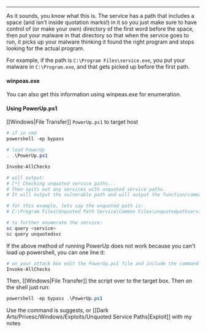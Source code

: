 -- -
As it sounds, you know what this is. The service has a path that includes a space (and isn't inside quotation marks!) in it so you just make sure to have control of (or make your own) directory of the first word before the space, then put your malware in that directory so that when the service goes to run, it picks up your malware thinking it found the right program and stops looking for the actual program.

For example, if the path is `C:\Program Files\service.exe`, you put your malware in `C:\Program.exe`, and that gets picked up before the first path. 

#### winpeas.exe
You can also get this information using winpeas.exe for enumeration. 
#### Using PowerUp.ps1
[[Windows|File Transfer]] `PowerUp.ps1` to target host
```powershell
# if in cmd
powershell -ep bypass

# load PowerUp
. .\PowerUp.ps1

Invoke-AllChecks

# will output:
# [*] Checking unquoted service paths...
# Then spits out any services with unquoted service paths.
# It will output the vulnerable path and will output the function/command to use w/ PowerUp to abuse it. 

# for this example, lets say the unquoted path is:
# C:\Program Files\Unquoted Path Service\Common Files\unquotedpathservice.exe

# to further enumerate the service:
sc query <service> 
sc query unquotedsvc
```

If the above method of running PowerUp does not work because you can't load up powershell, you can one line it:
```bash
# on your attack box edit the PowerUp.ps1 file and include the command it should run after loading:
Invoke-AllChecks
```
Then, [[Windows|File Transfer]] the script over to the target box. 
Then on the shell just run:
```powershell
powershell -ep bypass .\PowerUp.ps1
```
Use the command is suggests, or [[Dark Arts/Privesc/Windows/Exploits/Unquoted Service Paths|Exploit]] with my notes